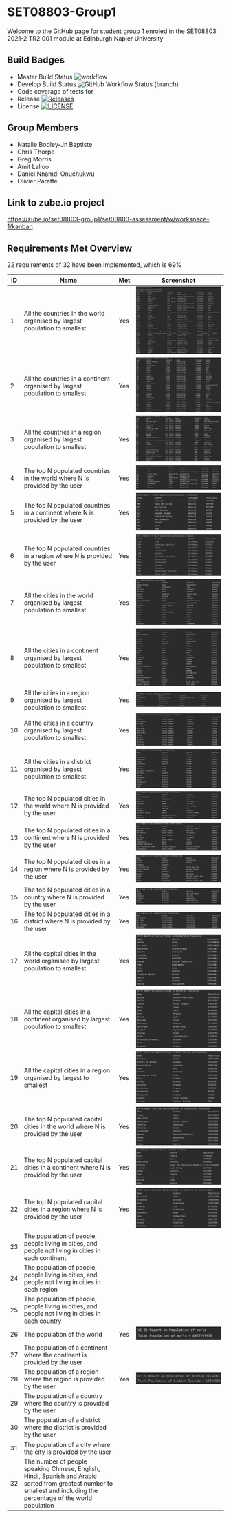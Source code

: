 # SET08803-Group1
Welcome to the GitHub page for student group 1 enroled in the SET08803 2021-2 TR2 001 module at Edinburgh Napier University

## Build Badges 
* Master Build Status ![workflow](https://github.com/oparatte/SET08803-Group1/actions/workflows/main.yml/badge.svg?)
* Develop Build Status ![GitHub Workflow Status (branch)](https://img.shields.io/github/workflow/status/oparatte/SET08803-Group1/master%20build/develop?label=develop%20branch%20)
* Code coverage of tests for
* Release [![Releases](https://img.shields.io/github/release/oparatte/SET08803-Group1/all.svg?style=flat-square)](https://github.com/oparatte/SET08803-Group1/releases)
* License [![LICENSE](https://img.shields.io/github/license/oparatte/SET08803-Group1.svg?style=flat-square)](https://github.com/oparatte/SET08803-Group1/blob/master/LICENSE)

## Group Members
* Natalie Bodley-Jn Baptiste
* Chris Thorpe
* Greg Morris
* Amit Lalloo
* Daniel Nnamdi Onuchukwu
* Olivier Paratte

## Link to zube.io project
https://zube.io/set08803-group1/set08803-assessment/w/workspace-1/kanban

## Requirements Met Overview

22 requirements of 32 have been implemented, which is 69%

| ID    | Name | Met | Screenshot                              |
|-------|------|--|-----------------------------------------|
| 1 | All the countries in the world organised by largest population to smallest | Yes | ![image](Screenshots/Requirement-1.png) |
| 2 | All the countries in a continent organised by largest population to smallest | Yes | ![image](Screenshots/Requirement-2.png) |
| 3 | All the countries in a region organised by largest population to smallest | Yes | ![image](Screenshots/Requirement-3.png) |
| 4 | The top N populated countries in the world where N is provided by the user | Yes | ![image](Screenshots/Requirement-4.png) |
| 5 | The top N populated countries in a continent where N is provided by the user | Yes | ![image](Screenshots/Requirement-5.png) |
| 6 | The top N populated countries in a region where N is provided by the user | Yes | ![image](Screenshots/Requirement-06.png)|
| 7 | All the cities in the world organised by largest population to smallest | Yes | ![image](Screenshots/Requirement-7.png) |
| 8 | All the cities in a continent organised by largest population to smallest | Yes | ![image](Screenshots/Requirement-8.png) |
| 9 | All the cities in a region organised by largest population to smallest | Yes | ![image](Screenshots/Requirement-09.png) |
| 10 | All the cities in a country organised by largest population to smallest | Yes | ![image](Screenshots/Requirement-10.png) |
| 11 | All the cities in a district organised by largest population to smallest | Yes | ![image](Screenshots/Requirement-11.png) |
| 12 | The top N populated cities in the world where N is provided by the user | Yes | ![image](Screenshots/Requirement-12.png) |
| 13 | The top N populated cities in a continent where N is provided by the user | Yes | ![image](Screenshots/Requirement-13.png) |
| 14 | The top N populated cities in a region where N is provided by the user | Yes | ![image](Screenshots/Requirement-14.png) |
| 15 | The top N populated cities in a country where N is provided by the user | Yes | ![image](Screenshots/Requirement-15.png) |
| 16 | The top N populated cities in a district where N is provided by the user | Yes | ![image](Screenshots/Requirement-16.png) |
| 17 | All the capital cities in the world organised by largest population to smallest | Yes | ![image](Screenshots/Requirement-17.png) |
| 18 | All the capital cities in a continent organised by largest population to smallest | Yes | ![image](Screenshots/Requirement-18.png) |
| 19 | All the capital cities in a region organised by largest to smallest | Yes | ![image](Screenshots/Requirement-19.png) |
| 20 | The top N populated capital cities in the world where N is provided by the user | Yes | ![image](Screenshots/Requirement-20.png) |
| 21 | The top N populated capital cities in a continent where N is provided by the user | Yes | ![image](Screenshots/Requirement-21.png) |
| 22 | The top N populated capital cities in a region where N is provided by the user | Yes | ![image](Screenshots/Requirement-22.png) |
| 23 | The population of people, people living in cities, and people not living in cities in each continent |  |                                         |
| 24 | The population of people, people living in cities, and people not living in cities in each region |  |                                         |
| 25 | The population of people, people living in cities, and people not living in cities in each country |  |                                         |
| 26 | The population of the world | Yes | ![image](Screenshots/Requirement-26.png) |
| 27 | The population of a continent where the continent is provided by the user |  |                                         |
| 28 | The population of a region where the region is provided by the user | Yes | ![image](Screenshots/Requirement-28.png) |
| 29 | The population of a country where the country is provided by the user |  |                                         |
| 30 | The population of a district where the district is provided by the user |  |                                         |
| 31 | The population of a city where the city is provided by the user |  |                                         |
| 32 | The number of people speaking Chinese, English, Hindi, Spanish and Arabic sorted from greatest number to smallest and including the percentage of the world population |  |                                         |
